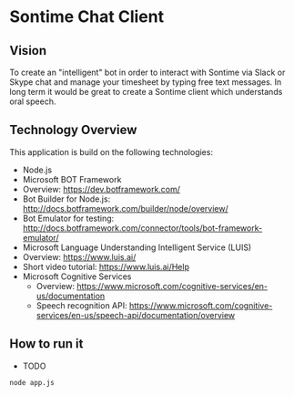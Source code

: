 # Sontime Chat Client

## Vision

To create an "intelligent" bot in order to interact with Sontime via Slack or Skype chat and manage your timesheet by typing free text messages. In long term it would be great to create a Sontime client which understands oral speech.

## Technology Overview

This application is build on the following technologies:
- Node.js
- Microsoft BOT Framework
 - Overview: https://dev.botframework.com/
 - Bot Builder for Node.js: http://docs.botframework.com/builder/node/overview/
 - Bot Emulator for testing: http://docs.botframework.com/connector/tools/bot-framework-emulator/
- Microsoft Language Understanding Intelligent Service (LUIS)
 - Overview: https://www.luis.ai/
 - Short video tutorial: https://www.luis.ai/Help
- Microsoft Cognitive Services
  - Overview: https://www.microsoft.com/cognitive-services/en-us/documentation
  - Speech recognition API: https://www.microsoft.com/cognitive-services/en-us/speech-api/documentation/overview

## How to run it
 - TODO

```
node app.js
```
